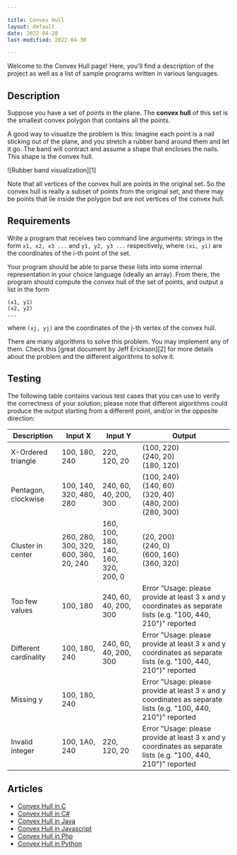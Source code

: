 ```yaml
---

title: Convex Hull
layout: default
date: 2022-04-28
last-modified: 2022-04-30

---
```


Welcome to the Convex Hull page! Here, you'll find a description of the project as well as a list of sample programs written in various languages.

## Description

Suppose you have a set of points in the plane. The **convex hull** of this set is the smallest
convex polygon that contains all the points.

A good way to visualize the problem is this: Imagine each point is a nail sticking out of the plane,
and you stretch a rubber band around them and let it go. The band will contract and assume a shape
that encloses the nails. This shape is the convex hull.

![Rubber band visualization][1]

Note that all vertices of the convex hull are points in the original set. So the convex hull is really
a subset of points from the original set, and there may be points that lie inside the polygon but are
not vertices of the convex hull.


## Requirements

Write a program that receives two command line arguments: strings in the form `x1, x2, x3 ...` and
`y1, y2, y3 ...` respectively, where `(xi, yi)` are the coordinates of the i-th point of the set.

Your program should be able to parse these lists into some internal representation in your choice
language (ideally an array). From there, the program should compute the convex hull of the set of points,
and output a list in the form

    (x1, y1)
    (x2, y2)
    ...

where `(xj, yj)` are the coordinates of the j-th vertex of the convex hull.

There are many algorithms to solve this problem. You may implement any of them.
Check this [great document by Jeff Erickson][2] for more details about the
problem and the different algorithms to solve it.


## Testing

The following table contains various test cases that you can use to
verify the correctness of your solution; please note that different algorithms
could produce the output starting from a different point, and/or in the opposite direction:

| Description           | Input X | Input Y | Output |
|-----------------------|---------|---------|--------|
| X-Ordered triangle    | 100, 180, 240                         | 220, 120, 20                         | (100, 220)<br>(240, 20)<br>(180, 120)                            |
| Pentagon, clockwise   | 100, 140, 320, 480, 280               | 240, 60, 40, 200, 300                | (100, 240)<br>(140, 60)<br>(320, 40)<br>(480, 200)<br>(280, 300) |
| Cluster in center     | 260, 280, 300, 320, 600, 360, 20, 240 | 160, 100, 180, 140, 160, 320, 200, 0 | (20, 200)<br>(240, 0)<br>(600, 160)<br>(360, 320)                |
| Too few values        | 100, 180                              | 240, 60, 40, 200, 300                | Error "Usage: please provide at least 3 x and y coordinates as separate lists (e.g. "100, 440, 210")" reported                          |
| Different cardinality | 100, 180, 240                         | 240, 60, 40, 200, 300                | Error "Usage: please provide at least 3 x and y coordinates as separate lists (e.g. "100, 440, 210")" reported                          |
| Missing y             | 100, 180, 240                         |                                      | Error "Usage: please provide at least 3 x and y coordinates as separate lists (e.g. "100, 440, 210")" reported                          |
| Invalid integer       | 100, 1A0, 240                         | 220, 120, 20                         | Error "Usage: please provide at least 3 x and y coordinates as separate lists (e.g. "100, 440, 210")" reported                          |



## Articles

- [Convex Hull in C](https://sampleprograms.io/projects/convex-hull/c)
- [Convex Hull in C#](https://sampleprograms.io/projects/convex-hull/c-sharp)
- [Convex Hull in Java](https://sampleprograms.io/projects/convex-hull/java)
- [Convex Hull in Javascript](https://sampleprograms.io/projects/convex-hull/javascript)
- [Convex Hull in Php](https://sampleprograms.io/projects/convex-hull/php)
- [Convex Hull in Python](https://sampleprograms.io/projects/convex-hull/python)